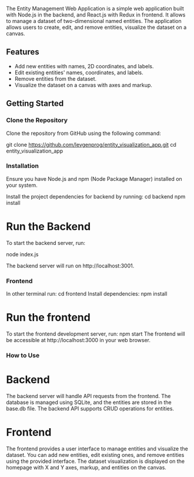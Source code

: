 The Entity Management Web Application is a simple web application built with Node.js in the backend, and React.js with Redux in frontend. It allows to manage a dataset of two-dimensional named entities. The application allows users to create, edit, and remove entities, visualize the dataset on a canvas.

## Features

- Add new entities with names, 2D coordinates, and labels.
- Edit existing entities' names, coordinates, and labels.
- Remove entities from the dataset.
- Visualize the dataset on a canvas with axes and markup.

## Getting Started

### Clone the Repository

Clone the repository from GitHub using the following command:

git clone https://github.com/levgenprog/entity_visualization_app.git
cd entity_visualization_app
### Installation

Ensure you have Node.js and npm (Node Package Manager) installed on your system.

Install the project dependencies for backend by running:
cd backend
npm install

# Run the Backend

To start the backend server, run:

node index.js

The backend server will run on http://localhost:3001.

### Frontend
 
In other terminal run:
cd frontend
Install dependencies:
npm install 

# Run the frontend
To start the frontend development server, run:
npm start
The frontend will be accessible at http://localhost:3000 in your web browser.

### How to Use
# Backend
The backend server will handle API requests from the frontend.
The database is managed using SQLite, and the entities are stored in the base.db file.
The backend API supports CRUD operations for entities.

# Frontend
The frontend provides a user interface to manage entities and visualize the dataset.
You can add new entities, edit existing ones, and remove entities using the provided interface.
The dataset visualization is displayed on the homepage with X and Y axes, markup, and entities on the canvas.
